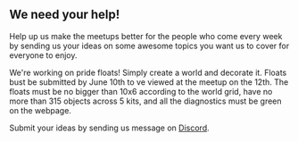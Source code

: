<h2 id='help_us'>We need your help!</h2>
<p>Help up us make the meetups better for the people who come every week by sending us your ideas on some awesome topics you want us to cover for everyone to enjoy.</p>
<p>We're working on pride floats! Simply create a world and decorate it. Floats bust be submitted by June 10th to ve viewed at the meetup on the 12th. The floats must be no bigger than 10x6 according to the world grid, have no more than 315 objects across 5 kits, and all the diagnostics must be green on the webpage.</p>
<p>Submit your ideas by sending us message on <a href="https://discord.me/vrlgbtq" target="_blank">Discord</a>.</p>